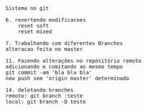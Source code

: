 <pre>
Sistema no git

6. revertendo modificacoes
    reset soft
    reset mixed

7. Trabalhando com diferentes Branches
alteracao feita no master

11. Fazendo alterações no repositório remoto
adicionando e comitando ao mesmo tempo
git commit -am 'bla bla bla'
new push sem 'origin master' determinado

14. deletando branches
remoto: git branch :teste
local: git branch -D teste